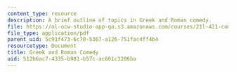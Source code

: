 ```yaml
---
content_type: resource
description: A brief outline of topics in Greek and Roman comedy.
file: https://ol-ocw-studio-app-qa.s3.amazonaws.com/courses/21l-421-comedy-spring-2008/512b6ac74335b981b57cac661c3206ba_greek_roman.pdf
file_type: application/pdf
parent_uid: 5c91f473-6c70-5367-a126-751fac4ff4b4
resourcetype: Document
title: Greek and Roman Comedy
uid: 512b6ac7-4335-b981-b57c-ac661c3206ba
---
```

